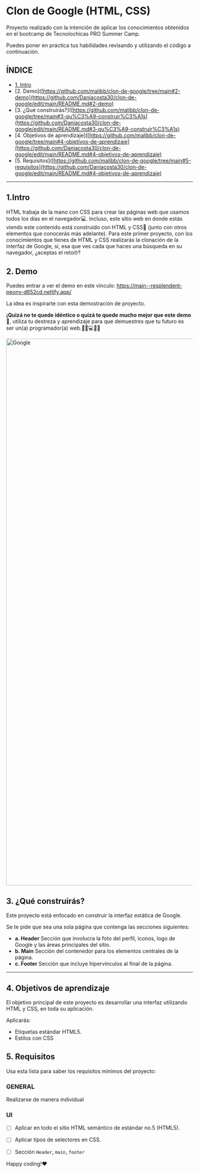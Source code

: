 # Clon de Google (HTML, CSS)

Proyecto realizado con la intención de aplicar los conocimientos obtenidos en el bootcamp de Tecnolochicas PRO Summer Camp.

Puedes poner en práctica tus habilidades revisando y utilizando el código a continuación.

## ÍNDICE

* [1. Intro](https://github.com/Daniacosta30/clon-de-google/edit/main/README.md#1intro)
* [2. Demo]([https://github.com/malibb/clon-de-google/tree/main#2-demo](https://github.com/Daniacosta30/clon-de-google/edit/main/README.md#2-demo)
* [3. ¿Qué construirás?]([https://github.com/malibb/clon-de-google/tree/main#3-qu%C3%A9-construir%C3%A1s](https://github.com/Daniacosta30/clon-de-google/edit/main/README.md#3-qu%C3%A9-construir%C3%A1s)
* [4. Objetivos de aprendizaje]([https://github.com/malibb/clon-de-google/tree/main#4-objetivos-de-aprendizaje](https://github.com/Daniacosta30/clon-de-google/edit/main/README.md#4-objetivos-de-aprendizaje)
* [5. Requisitos]([https://github.com/malibb/clon-de-google/tree/main#5-requisitos](https://github.com/Daniacosta30/clon-de-google/edit/main/README.md#4-objetivos-de-aprendizaje)

****

## 1.Intro

HTML trabaja de la mano con CSS para crear las páginas web que usamos todos los días en el navegador💻. Incluso, este sitio web en donde estás viendo este contenido está construido con HTML y CSS🤯 (junto con otros elementos que conocerás más adelante). Para este primer proyecto, con los conocimientos que tienes de HTML y CSS realizarás la clonación de la interfaz de Google, sí, esa que ves cada que haces una búsqueda en su navegador, ¿aceptas el reto🤓?

## 2. Demo
Puedes entrar a ver el demo en este vínculo: https://main--resplendent-peony-d652cd.netlify.app/

La idea es inspirarte con esta demostración de proyecto. 

**¡Quizá no te quede idéntico o quizá te quede mucho mejor que este demo🤩**, utiliza tu destreza y aprendizaje para que demuestres que tu futuro es ser un(a) programador(a) web.👩🏻💻👦🏻

<img width="1470" alt="Google" src="https://github.com/Daniacosta30/clon-de-google/assets/140433762/56359ada-6ddf-465b-8971-ca79d8ec1b33">


## 3. ¿Qué construirás?

Este proyecto está enfocado en construir la interfaz estática de Google.

Se te pide que sea una sola página que contenga las secciones siguientes:
  - **a. Header**
    Sección que involucra la foto del perfil, iconos, logo de Google y las áreas principales del sitio.
  - **b. Main**
    Sección del contenedor para los elementos centrales de la página. 
  - **c. Footer**
    Sección que incluye hipervínculos al final de la página.

****

## 4. Objetivos de aprendizaje

El objetivo principal de este proyecto es desarrollar una interfaz utilizando HTML y CSS, en toda su aplicación.

Aplicarás:

- Etiquetas estándar HTML5.
- Estilos con CSS


## 5. Requisitos

Usa esta lista para saber los requisitos mínimos del proyecto:

### GENERAL

Realizarse de manera individual

### UI
- [ ] Aplicar en todo el sitio HTML semántico de estándar no.5 (HTML5).
- [ ] Aplicar tipos de selectores en CSS.
- [ ] Sección `Header`, `main`, `footer`


Happy coding!❤
